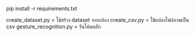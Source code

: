 pip install -r requirements.txt

create_dataset.py = ใช้สร้าง dataset จากกล้อง
create_csv.py = ใช้แปลงไฟล์ภาพเป็น csv
gesture_recognition.py = รันโค้ดหลัก
